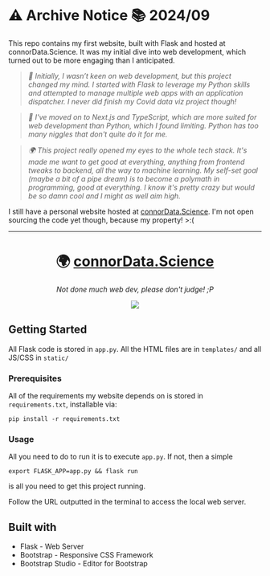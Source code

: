 # ⚠️ Archive Notice 📚 2024/09

This repo contains my first website, built with Flask and hosted at connorData.Science. It was my initial dive into web development, which turned out to be more engaging than I anticipated.

>*🔧 Initially, I wasn’t keen on web development, but this project changed my mind. I started with Flask to leverage my Python skills and attempted to manage multiple web apps with an application dispatcher. I never did finish my Covid data viz project though!*

>*🧠 I've moved on to Next.js and TypeScript, which are more suited for web development than Python, which I found limiting. Python has too many niggles that don't quite do it for me.* 

>*🌍 This project really opened my eyes to the whole tech stack. It's made me want to get good at everything, anything from frontend tweaks to backend, all the way to machine learning. My self-set goal (maybe a bit of a pipe dream) is to become a polymath in programming, good at everything. I know it's pretty crazy but would be so damn cool and I might as well aim high.*

I still have a personal website hosted at [connorData.Science](https://connorData.Science). I'm not open sourcing the code yet though, because my property! >:(

---


<h1 align=center>
🌍 <a href=https://www.connorData.Science> connorData.Science </a>
  </h1>
  <p align=center> 
  <i>Not done much web dev, please don't judge! ;P </i></p>
  <p align=center>
  <a href="https://hits.seeyoufarm.com"><img src="https://hits.seeyoufarm.com/api/count/incr/badge.svg?url=https%3A%2F%2Fgithub.com%2FUP2014372%2FconnorData.Science&count_bg=%2379C83D&title_bg=%23555555&icon=&icon_color=%23E7E7E7&title=hits&edge_flat=false"/></a>
</p>



## Getting Started 

All Flask code is stored in `app.py`. All the HTML files are in `templates/` and all JS/CSS in `static/`

### Prerequisites

All of the requirements my website depends on is stored in `requirements.txt`, installable via:
```
pip install -r requirements.txt
```

### Usage

All you need to do to run it is to execute `app.py`. If not, then a simple
```
export FLASK_APP=app.py && flask run
```
is all you need to get this project running. 

Follow the URL outputted in the terminal to access the local web server.

## Built with

- Flask - Web Server
- Bootstrap - Responsive CSS Framework
- Bootstrap Studio - Editor for Bootstrap

